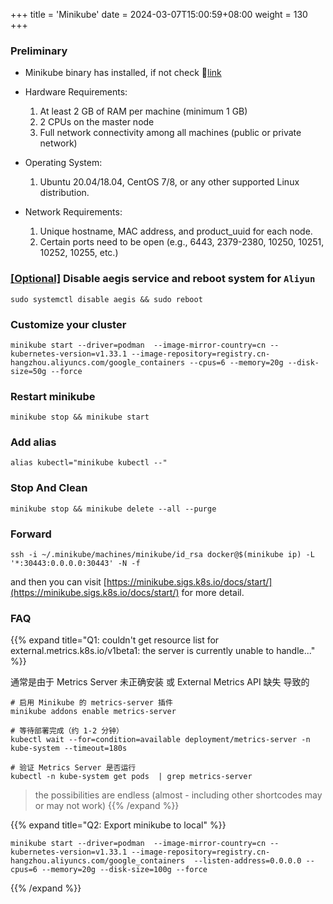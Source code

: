 +++
title = 'Minikube'
date = 2024-03-07T15:00:59+08:00
weight = 130
+++

### Preliminary
- Minikube binary has installed, if not check 🔗[link](Installation/binary/minikube/index.html)
- Hardware Requirements:

    1. At least 2 GB of RAM per machine (minimum 1 GB)
    2. 2 CPUs on the master node
    3. Full network connectivity among all machines (public or private network)

- Operating System:
    1. Ubuntu 20.04/18.04, CentOS 7/8, or any other supported Linux distribution.

- Network Requirements:
    1. Unique hostname, MAC address, and product_uuid for each node.
    2. Certain ports need to be open (e.g., 6443, 2379-2380, 10250, 10251, 10252, 10255, etc.)


### [[Optional]]() Disable aegis service and reboot system for `Aliyun`

```shell
sudo systemctl disable aegis && sudo reboot
```

### Customize your cluster
```shell
minikube start --driver=podman  --image-mirror-country=cn --kubernetes-version=v1.33.1 --image-repository=registry.cn-hangzhou.aliyuncs.com/google_containers --cpus=6 --memory=20g --disk-size=50g --force
```

### Restart minikube
```shell
minikube stop && minikube start
```
### Add alias
```shell
alias kubectl="minikube kubectl --"
```

### Stop And Clean
```shell
minikube stop && minikube delete --all --purge
```

### Forward
```shell
ssh -i ~/.minikube/machines/minikube/id_rsa docker@$(minikube ip) -L '*:30443:0.0.0.0:30443' -N -f
```

and then you can visit [https://minikube.sigs.k8s.io/docs/start/](https://minikube.sigs.k8s.io/docs/start/) for more detail.


### FAQ

{{% expand title="Q1: couldn't get resource list for external.metrics.k8s.io/v1beta1: the server is currently unable to handle..." %}}

通常是由于 Metrics Server 未正确安装 或 External Metrics API 缺失 导致的

```shell
# 启用 Minikube 的 metrics-server 插件
minikube addons enable metrics-server

# 等待部署完成（约 1-2 分钟）
kubectl wait --for=condition=available deployment/metrics-server -n kube-system --timeout=180s

# 验证 Metrics Server 是否运行
kubectl -n kube-system get pods  | grep metrics-server
```

> the possibilities are endless (almost - including other shortcodes may or may not work)
{{% /expand %}}


{{% expand title="Q2: Export minikube to local" %}}

```shell
minikube start --driver=podman  --image-mirror-country=cn --kubernetes-version=v1.33.1 --image-repository=registry.cn-hangzhou.aliyuncs.com/google_containers  --listen-address=0.0.0.0 --cpus=6 --memory=20g --disk-size=100g --force
```
{{% /expand %}}